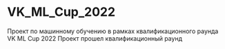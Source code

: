 # VK_ML_Cup_2022
Проект по машинному обучению в рамках квалификационного раунда VK ML Cup 2022
Проект прошел квалификационный раунд
